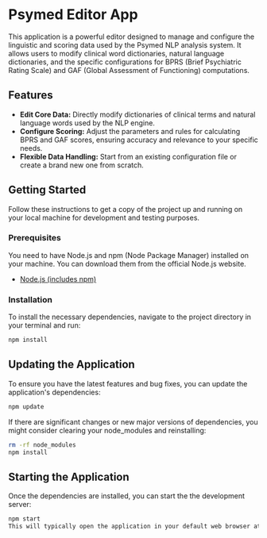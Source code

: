 # Psymed Editor App

This application is a powerful editor designed to manage and configure the linguistic and scoring data used by the Psymed NLP analysis system. It allows users to modify clinical word dictionaries, natural language dictionaries, and the specific configurations for BPRS (Brief Psychiatric Rating Scale) and GAF (Global Assessment of Functioning) computations.

## Features

* **Edit Core Data:** Directly modify dictionaries of clinical terms and natural language words used by the NLP engine.
* **Configure Scoring:** Adjust the parameters and rules for calculating BPRS and GAF scores, ensuring accuracy and relevance to your specific needs.
* **Flexible Data Handling:** Start from an existing configuration file or create a brand new one from scratch.

## Getting Started

Follow these instructions to get a copy of the project up and running on your local machine for development and testing purposes.

### Prerequisites

You need to have Node.js and npm (Node Package Manager) installed on your machine. You can download them from the official Node.js website.

* [Node.js (includes npm)](https://nodejs.org/en/download/)

### Installation

To install the necessary dependencies, navigate to the project directory in your terminal and run:

```bash
npm install
```

## Updating the Application

To ensure you have the latest features and bug fixes, you can update the application's dependencies:

```bash
npm update
```

If there are significant changes or new major versions of dependencies, you might consider clearing your node_modules and reinstalling:

```bash
rm -rf node_modules
npm install
```

## Starting the Application
Once the dependencies are installed, you can start the the development server:

```bash
npm start
This will typically open the application in your default web browser at http://localhost:4000.
```